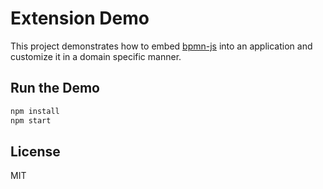 # Extension Demo

This project demonstrates how to embed [bpmn-js](https://github.com/bpmn-io/bpmn-js) into an application and customize it in a domain specific manner.


## Run the Demo

```sh
npm install
npm start
```


## License

MIT